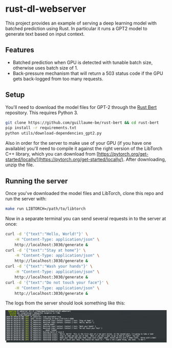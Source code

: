 # rust-dl-webserver

This project provides an example of serving a deep learning model with batched prediction using Rust.
In particular it runs a GPT2 model to generate text based on input context.

## Features

- Batched prediction when GPU is detected with tunable batch size, otherwise uses batch size of 1.
- Back-pressure mechanism that will return a 503 status code if the GPU gets back-logged from too many requests.

## Setup

You'll need to download the model files for GPT-2 through the [Rust Bert](https://github.com/guillaume-be/rust-bert) repository. This requires Python 3.

```bash
git clone https://github.com/guillaume-be/rust-bert && cd rust-bert
pip install -r requirements.txt
python utils/download-dependencies_gpt2.py
```

Also in order for the server to make use of your GPU (if you have one available) you'll need to compile it against the right
version of the LibTorch C++ library, which you can download from
[https://pytorch.org/get-started/locally/](https://pytorch.org/get-started/locally/). After downloading, unzip the file.

## Running the server

Once you've downloaded the model files and LibTorch, clone this repo and run the server with:

```bash
make run LIBTORCH=/path/to/libtorch
```

Now in a separate terminal you can send several requests in to the server at once:

```bash
curl -d '{"text":"Hello, World!"}' \
    -H "Content-Type: application/json" \
    http://localhost:3030/generate &
curl -d '{"text":"Stay at home"}' \
    -H "Content-Type: application/json" \
    http://localhost:3030/generate &
curl -d '{"text":"Wash your hands"}' \
    -H "Content-Type: application/json" \
    http://localhost:3030/generate &
curl -d '{"text":"Do not touch your face"}' \
    -H "Content-Type: application/json" \
    http://localhost:3030/generate &
```

The logs from the server should look something like this:

![server output](img/server_output.png)
